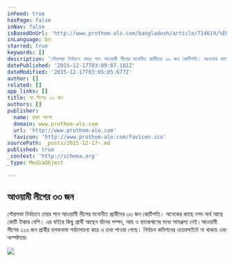 ```yaml
---
inFeed: true
hasPage: false
inNav: false
isBasedOnUrl: 'http://www.prothom-alo.com/bangladesh/article/714619/%E0%A6%86.%E0%A6%B2%E0%A7%80%E0%A6%97%E0%A7%87%E0%A6%B0-%E0%A7%A9%E0%A7%A9-%E0%A6%9C%E0%A6%A8'
inLanguage: bn
starred: true
keywords: []
description: 'পৌরসভা নির্বাচনে মেয়র পদে আওয়ামী লীগের মনোনীত প্রার্থীদের ৩৩ জন কোটিপতি। অনেকের কাছে নগদ অর্থ আছে কোটি টাকার বেশি। এর বাইরে কিছু প্রার্থী আছেন যাঁদের সম্পদ, আয় ও ব্যাংকঋণের মধ্যে সামঞ্জস্য নেই।আওয়ামী লীগের ২১৩ জন প্রার্থীর হলফনামা পর্যালোচনা করে এ তথ্য পাওয়া গেছে। নির্বাচন কমিশনের ওয়েবসাইটে না থাকায় এবং অস্পষ্টতার'
datePublished: '2015-12-17T03:09:07.181Z'
dateModified: '2015-12-17T03:05:05.677Z'
author: []
related: []
app_links: []
title: আ.লীগের ৩৩ জন
authors: []
publisher:
  name: প্রথম আলো
  domain: www.prothom-alo.com
  url: 'http://www.prothom-alo.com'
  favicon: 'http://www.prothom-alo.com/favicon.ico'
sourcePath: _posts/2015-12-17-.md
published: true
_context: 'http://schema.org'
_type: MediaObject

---
```

<article style=""><h1>আওয়ামী লীগের ৩৩ জন</h1><p>পৌরসভা নির্বাচনে মেয়র পদে আওয়ামী লীগের মনোনীত প্রার্থীদের ৩৩ জন কোটিপতি। অনেকের কাছে নগদ অর্থ আছে কোটি টাকার বেশি। এর বাইরে কিছু প্রার্থী আছেন যাঁদের সম্পদ, আয় ও ব্যাংকঋণের মধ্যে সামঞ্জস্য নেই।আওয়ামী লীগের ২১৩ জন প্রার্থীর হলফনামা পর্যালোচনা করে এ তথ্য পাওয়া গেছে। নির্বাচন কমিশনের ওয়েবসাইটে না থাকায় এবং অস্পষ্টতার</p><img src="https://s3-us-west-2.amazonaws.com/the-grid-img/p/083b396ca5fcd0778edf21006605fad3c89e2b0e.jpg" /></article>